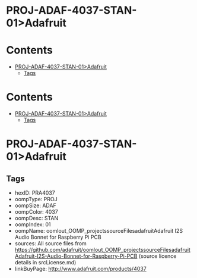 
PROJ-ADAF-4037-STAN-01>Adafruit
===============================

Contents
========

* [PROJ-ADAF-4037-STAN-01>Adafruit](#proj-adaf-4037-stan-01adafruit)
	* [Tags](#tags)

Contents
========

* [PROJ-ADAF-4037-STAN-01>Adafruit](#proj-adaf-4037-stan-01adafruit)
	* [Tags](#tags)

# PROJ-ADAF-4037-STAN-01>Adafruit

## Tags

- hexID: PRA4037
- oompType: PROJ
- oompSize: ADAF
- oompColor: 4037
- oompDesc: STAN
- oompIndex: 01
- oompName: oomlout_OOMP_projectssourceFilesadafruitAdafruit I2S Audio Bonnet for Raspberry Pi PCB
- sources: All source files from https://github.com/adafruit/oomlout_OOMP_projectssourceFilesadafruitAdafruit-I2S-Audio-Bonnet-for-Raspberry-Pi-PCB (source licence details in srcLicense.md)
- linkBuyPage: http://www.adafruit.com/products/4037
